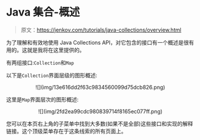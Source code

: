 # Java 集合-概述

> 原文：<https://jenkov.com/tutorials/java-collections/overview.html>

为了理解和有效地使用 Java Collections API，对它包含的接口有一个概述是很有用的。这就是我将在这里提供的。

有两组接口:`Collection`和`Map`

以下是`Collection`界面层级的图形概述:

<center>![](img/13e616dd2f63c9834560099d75dcb826.png)</center>

这里是`Map`界面层次的图形概述:

<center>![](img/2fd2ea99cdc980839714f8165ec077ff.png)</center>

您可以在本页右上角的子菜单中找到大多数(如果不是全部)这些接口和实现的解释链接。这个顶级菜单存在于这条线索的所有页面上。